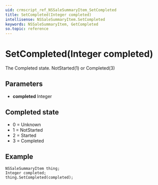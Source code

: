 ```yaml
---
uid: crmscript_ref_NSSaleSummaryItem_SetCompleted
title: SetCompleted(Integer completed)
intellisense: NSSaleSummaryItem.SetCompleted
keywords: NSSaleSummaryItem, GetCompleted
so.topic: reference
---
```


# SetCompleted(Integer completed)

The Completed state. NotStarted(1) or Completed(3)

## Parameters

* **completed** Integer

## Completed state

* 0 = Unknown
* 1 = NotStarted
* 2 = Started
* 3 = Completed

## Example

```crmscript
NSSaleSummaryItem thing;
Integer completed;
thing.SetCompleted(completed);
```
